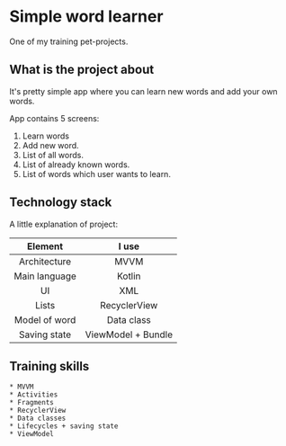 # Simple word learner
One of my training pet-projects.
## What is the project about
It's pretty simple app where you can learn new words and add your own words.

App contains 5 screens:
1. Learn words
2. Add new word.
3. List of all words.
4. List of already known words.
5. List of words which user wants to learn.

## Technology stack
A little explanation of project:

| Element | I use |
|:-------:|:-----:|
| Architecture | MVVM |
| Main language | Kotlin |
| UI | XML |
| Lists | RecyclerView  |
| Model of word | Data class |
| Saving state | ViewModel + Bundle |

## Training skills
    * MVVM
    * Activities
    * Fragments
    * RecyclerView
    * Data classes
    * Lifecycles + saving state
    * ViewModel